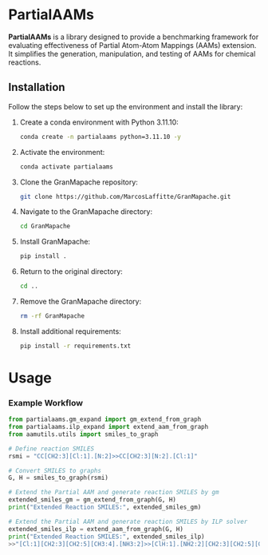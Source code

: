 # PartialAAMs

**PartialAAMs** is a library designed to provide a benchmarking framework for evaluating effectiveness of  Partial Atom-Atom Mappings (AAMs) extension. It simplifies the generation, manipulation, and testing of AAMs for chemical reactions.


## Installation

Follow the steps below to set up the environment and install the library:

1. Create a conda environment with Python 3.11.10:
   ```bash
   conda create -n partialaams python=3.11.10 -y
   ```

2. Activate the environment:
   ```bash
   conda activate partialaams
   ```

3. Clone the GranMapache repository:
   ```bash
   git clone https://github.com/MarcosLaffitte/GranMapache.git
   ```

4. Navigate to the GranMapache directory:
   ```bash
   cd GranMapache
   ```

5. Install GranMapache:
   ```bash
   pip install .
   ```

6. Return to the original directory:
   ```bash
   cd ..
   ```

7. Remove the GranMapache directory:
   ```bash
   rm -rf GranMapache
   ```

8. Install additional requirements:
   ```bash
   pip install -r requirements.txt
   ```

# Usage

### Example Workflow

```python
from partialaams.gm_expand import gm_extend_from_graph
from partialaams.ilp_expand import extend_aam_from_graph
from aamutils.utils import smiles_to_graph

# Define reaction SMILES
rsmi = "CC[CH2:3][Cl:1].[N:2]>>CC[CH2:3][N:2].[Cl:1]"

# Convert SMILES to graphs
G, H = smiles_to_graph(rsmi)

# Extend the Partial AAM and generate reaction SMILES by gm
extended_smiles_gm = gm_extend_from_graph(G, H)
print("Extended Reaction SMILES:", extended_smiles_gm)

# Extend the Partial AAM and generate reaction SMILES by ILP solver
extended_smiles_ilp = extend_aam_from_graph(G, H)
print("Extended Reaction SMILES:", extended_smiles_ilp)
>>"[Cl:1][CH2:3][CH2:5][CH3:4].[NH3:2]>>[ClH:1].[NH2:2][CH2:3][CH2:5][CH3:4]"

```